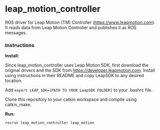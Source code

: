 # leap_motion_controller

ROS driver for Leap Motion (TM) Controller (https://www.leapmotion.com). It reads data from Leap Motion Controller and publishes it as ROS messages.
 
### Instructions
**Install:**

Since leap_motion_controller uses Leap Motion SDK, first download the original drivers and the SDK from https://developer.leapmotion.com. Install using instructions in their README and copy LeapSDK to any desired location.

Add `export LEAP_SDK=[PATH TO YOUR LeapSDK FOLDER]` to your .bashrc file.

Clone this repository to your catkin workspace and compile using catkin_make.

**Run:**

`rosrun leap_motion_controller leap_motion`

